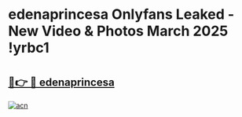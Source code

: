 # edenaprincesa Onlyfans Leaked - New Video & Photos March 2025 !yrbc1

# <h2><a href="https://fawum9.iuczelnia.edu.pl?title=edenaprincesa&ref=yrbc1">🔗👉 🔴 edenaprincesa</a></h2>

[![acn](https://github.com/user-attachments/assets/0f9c940e-d8b0-45ae-aac7-cd30a18b3e1c)](https://fawum9.iuczelnia.edu.pl?title=edenaprincesa&ref=yrbc1)

